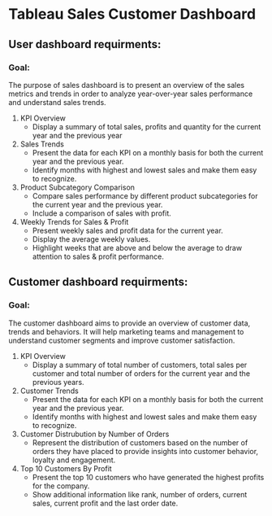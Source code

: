 # Tableau Sales Customer Dashboard
## User dashboard requirments:
### Goal:
The purpose of sales dashboard is to present an overview of the sales metrics and trends in order to analyze year-over-year sales performance and understand sales trends.

1. KPI Overview
    - Display a summary of total sales, profits and quantity for the current year and the previous year
2. Sales Trends
    - Present the data for each KPI on a monthly basis for both the current year and the previous year.
    - Identify months with highest and lowest sales and make them easy to recognize.
3. Product Subcategory Comparison
    - Compare sales performance by different product subcategories for the current year and the previous year.
    - Include a comparison of sales with profit.
4. Weekly Trends for Sales & Profit
    - Present weekly sales and profit data for the current year.
    - Display the average weekly values.
    - Highlight weeks that are above and below the average to draw attention to sales & profit performance.

## Customer dashboard requirments:
### Goal:
The customer dashboard aims to provide an overview of customer data, trends and behaviors. It will help marketing teams and management to understand customer segments and improve customer satisfaction.

1. KPI Overview
    - Display a summary of total number of customers, total sales per customer and total number of orders for the current year and the previous years.
2. Customer Trends
    - Present the data for each KPI on a monthly basis for both the current year and the previous year.
    - Identify months with highest and lowest sales and make them easy to recognize.
3. Customer Distrubution by Number of Orders
    - Represent the distribution of customers based on the number of orders they have placed to provide insights into customer behavior, loyalty and engagement.
4. Top 10 Customers By Profit
    - Present the top 10 customers who have generated the highest profits for the company.
    - Show additional information like rank, number of orders, current sales, current profit and the last order date.
